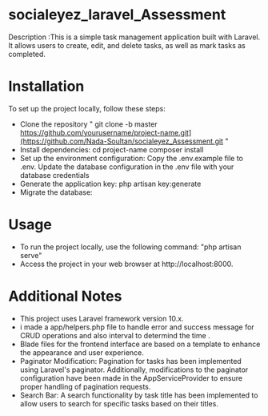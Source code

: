# socialeyez_laravel_Assessment
Description :This is a simple task management application built with Laravel. It allows users to create, edit, and delete tasks, as well as mark tasks as completed.
# Installation
To set up the project locally, follow these steps:

- Clone the repository " git clone -b master https://github.com/yourusername/project-name.git](https://github.com/Nada-Soultan/socialeyez_Assessment.git "
- Install dependencies:
cd project-name
composer install
- Set up the environment configuration:
Copy the .env.example file to .env.
Update the database configuration in the .env file with your database credentials
- Generate the application key:
php artisan key:generate
- Migrate the database:
# Usage
- To run the project locally, use the following command:
 "php artisan serve"
- Access the project in your web browser at http://localhost:8000.
# Additional Notes
- This project uses Laravel framework version 10.x.
- i made a app/helpers.php file to handle error and success message for CRUD operations and also interval to determind the time .
-  Blade files for the frontend interface are based on a template to enhance the appearance and user experience.
-  Paginator Modification: Pagination for tasks has been implemented using Laravel's paginator. Additionally, modifications to the paginator configuration have been made in the AppServiceProvider to ensure proper handling of pagination requests.
-  Search Bar: A search functionality by task title has been implemented to allow users to search for specific tasks based on their titles. 

